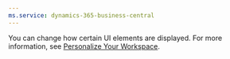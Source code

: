 ```yaml
---
ms.service: dynamics-365-business-central
---
```

You can change how certain UI elements are displayed. For more information, see [Personalize Your Workspace](../ui-personalization-user.md).
